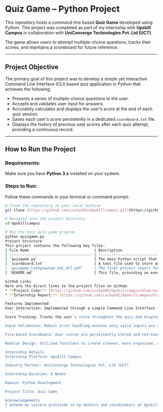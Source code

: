 #  Quiz Game – Python Project

This repository hosts a command-line based **Quiz Game** developed using Python. This project was completed as part of my internship with **Upskill Campus** in collaboration with **UniConverge Technologies Pvt. Ltd (UCT)**.

The game allows users to attempt multiple-choice questions, tracks their scores, and maintains a scoreboard for future reference.

---

## Project Objective

The primary goal of this project was to develop a simple yet interactive Command Line Interface (CLI) based quiz application in Python that achieves the following:

-   Presents a series of multiple-choice questions to the user.
-   Accepts and validates user input for answers.
-   Accurately calculates and displays the user’s score at the end of each quiz session.
-   Saves each user's score persistently in a dedicated `scoreboard.txt` file.
-   Displays the history of previous user scores after each quiz attempt, providing a continuous record.

---

##  How to Run the Project

### Requirements:
Make sure you have **Python 3.x** installed on your system.

###  Steps to Run:
Follow these commands in your terminal or command prompt:

```bash
# Clone the repository to your local machine
git clone [https://github.com/LuckyG05/Upskillcampus.git](https://github.com/LuckyG05/Upskillcampus.git)

# Navigate into the project directory
cd Upskillcampus

# Run the main quiz game program
python quizgame.py
Project Structure
This project contains the following key files:
| File Name                              | Description                                                               |
| :------------------------------------- | :------------------------------------------------------------------------ |
| `quizgame.py`                          | The main Python script that contains the core logic for the quiz game.    |
| `scoreboard.txt`                       | A text file used to store and retrieve user scores, acting as the game's scoreboard. |
| `quizgame_LuckyGautam_USC_UCT.pdf`     | The final project report for the internship, detailing the project's development and outcomes. |
| `README.md`                            | This file, providing an overview of the project and instructions.         |

GitHub Links
Here are the direct links to the project files on GitHub:
* **Project Code:** [https://github.com/LuckyG05/Upskillcampus/blob/main/quizgame.py](https://github.com/LuckyG05/Upskillcampus/blob/main/quizgame.py)
* **Internship Report:** [https://github.com/LuckyG05/Upskillcampus/blob/main/quizgame_LuckyGautam_USC_UCT.pdf](https://github.com/LuckyG05/Upskillcampus/blob/main/quizgame_LuckyGautam_USC_UCT.pdf)

Features Implemented
User Interaction: Implemented through a simple Command Line Interface (CLI).

Score Tracking: Tracks the user's score throughout the quiz and displays it upon completion.

Input Validation: Robust error handling ensures only valid inputs are accepted from the user.

File-based Scoreboard: User scores are persistently stored and retrieved from a scoreboard.txt file.

Modular Design: Utilized functions to create cleaner, more organized, and reusable code.

Internship Details
Internship Platform: Upskill Campus

Industry Partner: UniConverge Technologies Pvt. Ltd (UCT)

Internship Duration: 6 Weeks

Domain: Python Development

Project Title: Quiz Game

Acknowledgements
I extend my sincere gratitude to my mentors and coordinators at Upskill Campus and UniConverge Technologies Pvt. Ltd (UCT). Their structured guidance, weekly tasks, and the invaluable platform provided were crucial for my learning and growth through this real-world project experience.


